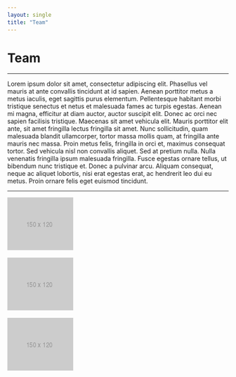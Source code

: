 ```yaml
---
layout: single
title: "Team"
---
```


# Team

***
Lorem ipsum dolor sit amet, consectetur adipiscing elit. Phasellus vel mauris at ante convallis tincidunt at id sapien. Aenean porttitor metus a metus iaculis, eget sagittis purus elementum. Pellentesque habitant morbi tristique senectus et netus et malesuada fames ac turpis egestas. Aenean mi magna, efficitur at diam auctor, auctor suscipit elit. Donec ac orci nec sapien facilisis tristique. Maecenas sit amet vehicula elit. Mauris porttitor elit ante, sit amet fringilla lectus fringilla sit amet. Nunc sollicitudin, quam malesuada blandit ullamcorper, tortor massa mollis quam, at fringilla ante mauris nec massa. Proin metus felis, fringilla in orci et, maximus consequat tortor. Sed vehicula nisl non convallis aliquet. Sed at pretium nulla. Nulla venenatis fringilla ipsum malesuada fringilla. Fusce egestas ornare tellus, ut bibendum nunc tristique et. Donec a pulvinar arcu. Aliquam consequat, neque ac aliquet lobortis, nisi erat egestas erat, ac hendrerit leo dui eu metus. Proin ornare felis eget euismod tincidunt.

***

[logo]: /img/placeholder_150x120.png "Logo Title Text 2"

![alt text][logo]

![alt text][logo]

![alt text][logo]
